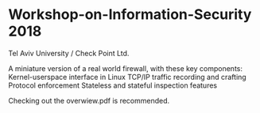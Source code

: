 # Workshop-on-Information-Security 2018

Tel Aviv University / Check Point Ltd.

A miniature version of a real world firewall, with these key components:
Kernel-userspace interface in Linux
  TCP/IP traffic recording and crafting
  Protocol enforcement
  Stateless and stateful inspection features

Checking out the overwiew.pdf is recommended.
